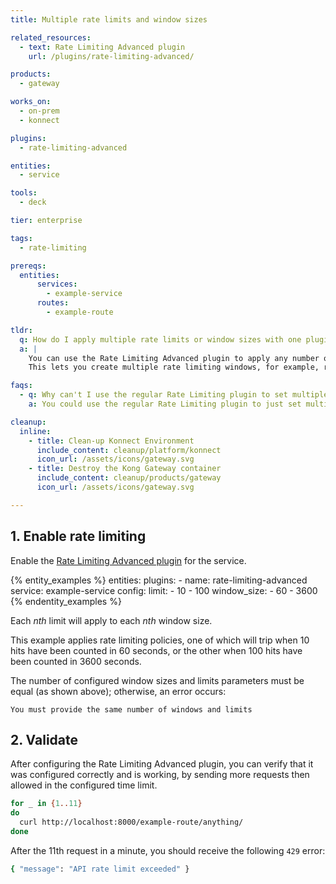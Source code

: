 ```yaml
---
title: Multiple rate limits and window sizes

related_resources:
  - text: Rate Limiting Advanced plugin
    url: /plugins/rate-limiting-advanced/

products:
  - gateway

works_on:
  - on-prem
  - konnect

plugins: 
  - rate-limiting-advanced

entities:
  - service

tools:
  - deck

tier: enterprise

tags:
  - rate-limiting

prereqs:
  entities:
      services:
        - example-service
      routes:
        - example-route

tldr: 
  q: How do I apply multiple rate limits or window sizes with one plugin instance?
  a: |
    You can use the Rate Limiting Advanced plugin to apply any number of rate limits and window sizes per plugin instance. 
    This lets you create multiple rate limiting windows, for example, rate limit per minute and per hour, and per any arbitrary window size.

faqs:
  - q: Why can't I use the regular Rate Limiting plugin to set multiple limits and window sizes?
    a: You could use the regular Rate Limiting plugin to just set multiple limits, but the regular plugin doesn't support configurable window sizes.

cleanup:
  inline:
    - title: Clean-up Konnect Environment
      include_content: cleanup/platform/konnect
      icon_url: /assets/icons/gateway.svg
    - title: Destroy the Kong Gateway container
      include_content: cleanup/products/gateway
      icon_url: /assets/icons/gateway.svg

---
```


## 1. Enable rate limiting

Enable the [Rate Limiting Advanced plugin](/plugins/rate-limiting-advanced/) for the service.

{% entity_examples %}
entities:
  plugins:
    - name: rate-limiting-advanced
      service: example-service
      config:
        limit:
        - 10
        - 100
        window_size:
        - 60
        - 3600
{% endentity_examples %}

Each *nth* limit will apply to each *nth* window size.

This example applies rate limiting policies, one of which will trip when 10 hits have been counted in 60 seconds,
or the other when 100 hits have been counted in 3600 seconds. 

The number of configured window sizes and limits parameters must be equal (as shown above);
otherwise, an error occurs:

```plaintext
You must provide the same number of windows and limits
```

## 2. Validate

After configuring the Rate Limiting Advanced plugin, you can verify that it was configured correctly and is working, 
by sending more requests then allowed in the configured time limit.

```bash
for _ in {1..11}
do
  curl http://localhost:8000/example-route/anything/
done
```
After the 11th request in a minute, you should receive the following `429` error:

```bash
{ "message": "API rate limit exceeded" }
```
